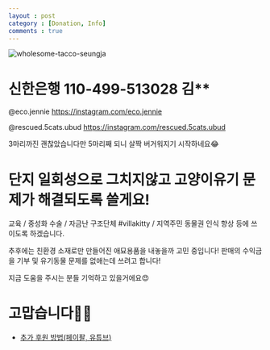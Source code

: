 ```yaml
---
layout : post
category : [Donation, Info]
comments : true
---
```


![wholesome-tacco-seungja](https://user-images.githubusercontent.com/35059428/60586417-9c1fee80-9dc4-11e9-891a-b164bff1acba.png)


# 신한은행 110-499-513028 김**

@eco.jennie
https://instagram.com/eco.jennie

@rescued.5cats.ubud
https://instagram.com/rescued.5cats.ubud

3마리까진 괜찮았습니다만 5마리째 되니 살짝 버거워지기 시작하네요😂



# 단지 일회성으로 그치지않고 고양이유기 문제가 해결되도록 쓸게요!

교육 / 중성화 수술 / 자금난 구조단체 #villakitty / 지역주민 동물권 인식 향상 등에 쓰이도록 하겠습니다.

추후에는 친환경 소재로만 만들어진 애묘용품을 내놓을까 고민 중입니다! 판매의 수익금을 기부 및 유기동물 문제를 없애는데 쓰려고 합니다!

지금 도움을 주시는 분들 기억하고 있을거에요😍

# 고맙습니다🙏🏻

- [추가 후원 방법(페이팔, 유튜브)](lnk.bio/2WSX) 